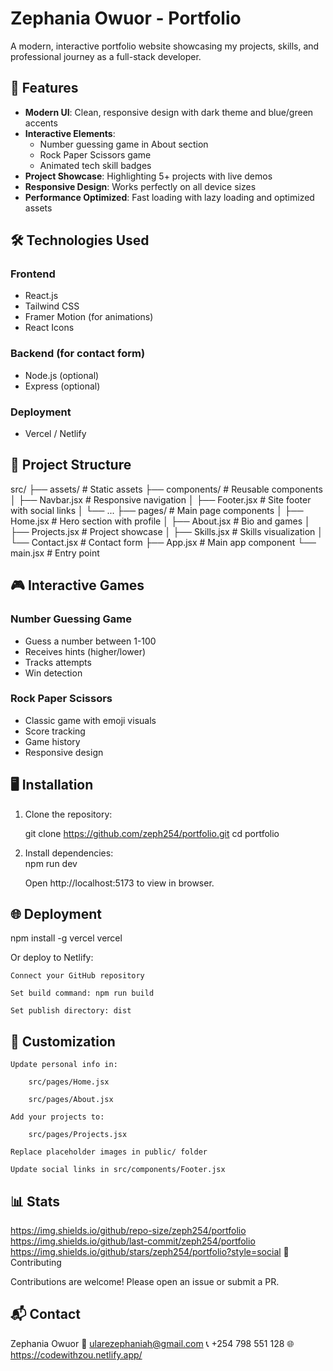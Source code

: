 # Zephania Owuor - Portfolio



A modern, interactive portfolio website showcasing my projects, skills, and professional journey as a full-stack developer.

## 🚀 Features

- **Modern UI**: Clean, responsive design with dark theme and blue/green accents
- **Interactive Elements**:
  - Number guessing game in About section
  - Rock Paper Scissors game
  - Animated tech skill badges
- **Project Showcase**: Highlighting 5+ projects with live demos
- **Responsive Design**: Works perfectly on all device sizes
- **Performance Optimized**: Fast loading with lazy loading and optimized assets

## 🛠 Technologies Used

### Frontend
- React.js
- Tailwind CSS
- Framer Motion (for animations)
- React Icons

### Backend (for contact form)
- Node.js (optional)
- Express (optional)

### Deployment
- Vercel / Netlify

## 📂 Project Structure
src/
├── assets/ # Static assets
├── components/ # Reusable components
│ ├── Navbar.jsx # Responsive navigation
│ ├── Footer.jsx # Site footer with social links
│ └── ...
├── pages/ # Main page components
│ ├── Home.jsx # Hero section with profile
│ ├── About.jsx # Bio and games
│ ├── Projects.jsx # Project showcase
│ ├── Skills.jsx # Skills visualization
│ └── Contact.jsx # Contact form
├── App.jsx # Main app component
└── main.jsx # Entry point


## 🎮 Interactive Games

### Number Guessing Game
- Guess a number between 1-100
- Receives hints (higher/lower)
- Tracks attempts
- Win detection

### Rock Paper Scissors
- Classic game with emoji visuals
- Score tracking
- Game history
- Responsive design

## 🖥️ Installation

1. Clone the repository:
   
   git clone https://github.com/zeph254/portfolio.git
   cd portfolio

2. Install dependencies:   
    npm run dev

    Open http://localhost:5173 to view in browser.

## 🌐 Deployment

npm install -g vercel
vercel

Or deploy to Netlify:

    Connect your GitHub repository

    Set build command: npm run build

    Set publish directory: dist

## 📝 Customization

    Update personal info in:

        src/pages/Home.jsx

        src/pages/About.jsx

    Add your projects to:

        src/pages/Projects.jsx

    Replace placeholder images in public/ folder

    Update social links in src/components/Footer.jsx

## 📊 Stats

https://img.shields.io/github/repo-size/zeph254/portfolio
https://img.shields.io/github/last-commit/zeph254/portfolio
https://img.shields.io/github/stars/zeph254/portfolio?style=social
🤝 Contributing

Contributions are welcome! Please open an issue or submit a PR.

## 📬 Contact

Zephania Owuor
📧 ularezephaniah@gmail.com
📞 +254 798 551 128
🌐 https://codewithzou.netlify.app/